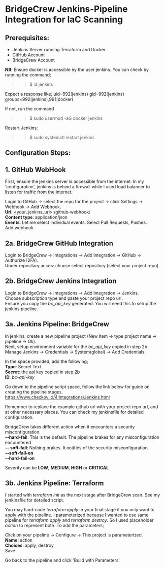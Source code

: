 <!DOCTYPE html>
<html>
<head>
 
</head>
<body>

# BridgeCrew Jenkins-Pipeline Integration for IaC Scanning

## Prerequisites:

- Jenkins Server running Terraform and Docker
- GitHub Account
- BridgeCrew Account

**NB**: Ensure docker is accessible by the user jenkins. You can check by running the command; <br>
>> $ id jenkins <br>

Expect a response like; uid=992(jenkins) gid=992(jenkins) groups=992(jenkins),991(docker)

If not, run the command <br>
>> $ sudo usermod -aG docker jenkins

Restart Jenkins; <br>
>> $ sudo systemctl restart jenkins

## Configuration Steps:

## 1. GitHub WebHook

First, ensure the jenkins server is accessible from the internet. In my 'configuration', jenkins is behind a firewall while I used load balancer to listen for traffic from the internet. 

Login to GitHub -> select the repo for the project -> click Settings -> Webhook -> Add Webhook. <br>
**Url**: <your_jenkins_url>:<port>/github-webhook/ <br>
**Content type**: application/json <br>
**Events**: Let me select individual events. Select Pull Requests, Pushes. <br>
Add webhook

## 2a. BridgeCrew GitHub Integration

Login to BridgeCrew -> Integrations -> Add Integration -> GitHub -> Authorize (2FA). <br>
Under repositary acces: choose select repository (select your project repo). 


## 2b. BridgeCrew Jenkins Integration

Login to BridgeCrew -> Integrations -> Add Integration -> Jenkins. <br>
Choose subscription type and paste your project repo url. <br>
Ensure you copy the *bc_api_key* generated. You will need this to setup the jenkins pipeline. <br>

## 3a. Jenkins Pipeline: BridgeCrew

In jenkins, create a new pipeline project (New Item -> type project name -> pipeline -> Ok). <br>
Next, setup environment variable for the *bc_api_key* copied in step 2b <br>
Manage Jenkins -> Credentials -> System(global) -> Add Credentials. <br>

In the space provided, add the following; <br>
**Type**: Secret Text <br>
**Secret**: the api key copied in step 2b <br>
**ID**: *bc-api-key*

Go down to the pipeline script space, follow the link below for guide on creating the pipeline stages. <br>
https://www.checkov.io/4.Integrations/Jenkins.html

Remember to replace the example github url with your project repo url, and at other necessary places. You can check my jenkinsfile for detailed configuration. 

BridgeCrew takes different action when it encounters a security misconfiguration <br>
**--hard-fail**: This is the default. The pipeline brakes for any misconfiguration encountered <br>
**-- soft-fail**: Nothing brakes. It notifies of the security misconfiguration <br>
**--soft-fail-on** <severity> <br>
**--hard-fail-on** <severity>

Severity can be **LOW**, **MEDIUM**, **HIGH** or **CRITICAL**. 

## 3b. Jenkins Pipeline: Terraform

I started with *terraform init* as the next stage after BridgeCrew scan. See my jenkinsfile for detailed script. 

You may hard-code *terraform apply* in your final stage if you only want to apply with the pipeline. I parameterized because I wanted to use same pipeline for *terraform apply* and *terraform destroy*. So I used placeholder *action* to represent both. To add the parameters;

Click on your pipeline -> Configure -> This project is parameterized. <br>
**Name**: action <br>
**Choices**: apply, destroy <br>
Save

Go back to the pipeline and click 'Build with Parameters'.

</body>
</html>